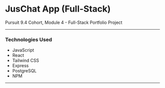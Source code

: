 # JusChat App (Full-Stack)

Pursuit 9.4 Cohort, Module 4 - Full-Stack Portfolio Project

---

### Technologies Used

* JavaScript
* React
* Tailwind CSS
* Express
* PostgreSQL
* NPM

---
